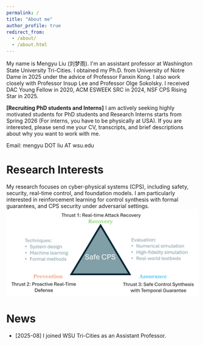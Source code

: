 ```yaml
---
permalink: /
title: "About me"
author_profile: true
redirect_from: 
  - /about/
  - /about.html
---
```

My name is Mengyu Liu (刘梦雨). I'm an assistant professor at Washington State University Tri-Cities. I obtained my Ph.D. from University of Notre Dame in 2025 under the advice of Professor Fanxin Kong. I also work closely with Professor Insup Lee and Professor Olge Sokolsky. I received DAC Young Fellow in 2020, ACM ESWEEK SRC in 2024, NSF CPS Rising Star in 2025.

**[Recruiting PhD students and Interns]** I am actively seeking highly motivated students for PhD students and Research Interns starts from Spring 2026 (For interns, you have to be physically at USA). If you are interested, please send me your CV, transcripts, and brief descriptions about why you want to work with me.

Email: mengyu DOT liu AT wsu.edu

# Research Interests

My research focuses on cyber-physical systems (CPS), including safety, security, real-time control, and foundation models. I am particularly interested in reinforcement learning for control synthesis with formal guarantees, and CPS security under adversarial settings.
![My research](/images/research.png)


# News

- [2025-08] I joined WSU Tri-Cities as an Assistant Professor.

<!-- Hey, cool website template! How did you build it?
------
I barely did anything. I used a github template called Academic Pages that can be found [here](https://academicpages.github.io/markdown/). There is also a [wiki](https://github.com/academicpages/academicpages.github.io/wiki), a [discussion board on GitHub](https://github.com/academicpages/academicpages.github.io/discussions), and [guides for the Minimal Mistakes theme](https://mmistakes.github.io/minimal-mistakes/docs/configuration/) that this theme was based on. -->
